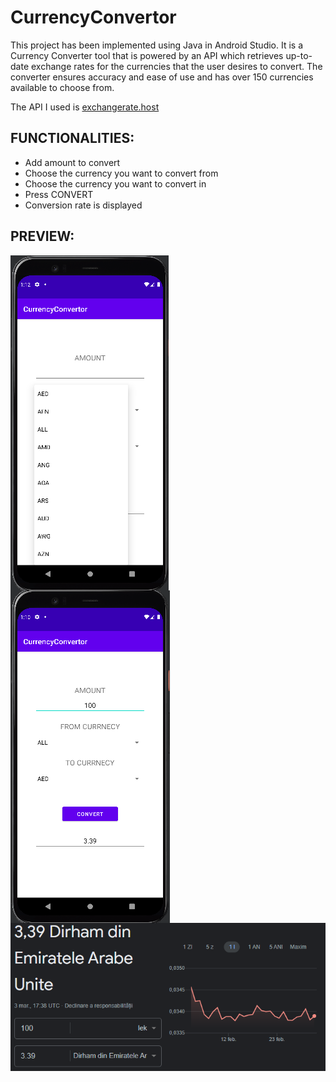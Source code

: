 # CurrencyConvertor

This project has been implemented using Java in Android Studio. It is a Currency Converter tool that is powered by an API which retrieves up-to-date exchange rates for the currencies that the user desires to convert. The converter ensures accuracy and ease of use and has over 150 currencies available to choose from.

The API I used is [exchangerate.host](https://exchangerate.host/#/#docs)

## FUNCTIONALITIES:

- Add amount to convert
- Choose the currency you want to convert from
- Choose the currency you want to convert in
- Press CONVERT
- Conversion rate is displayed

## PREVIEW:

<img src="preview/CURRENCYLIST.png" align="center"/>  
<img src="preview/TESTAPP.png" align="center"/>  
<img src="preview/REAL.png" align="center"/>  
